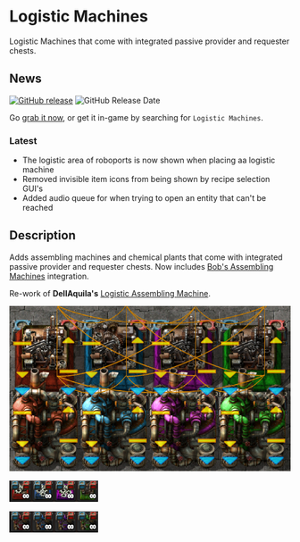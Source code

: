 # Logistic Machines

Logistic Machines that come with integrated passive provider and requester chests.

## News

[![GitHub release][badge-latest-release]][github-latest-release]
![GitHub Release Date][badge-release-date]

Go [grab it now][logistic-machines-mod-portal-entry], or get it in-game by searching for `Logistic Machines`.

### Latest

- The logistic area of roboports is now shown when placing aa logistic machine
- Removed invisible item icons from being shown by recipe selection GUI's
- Added audio queue for when trying to open an entity that can't be reached

## Description

Adds assembling machines and chemical plants that come with integrated passive provider and requester chests.  Now includes [Bob's Assembling Machines][bob-mod-portal-entry] integration.

Re-work of **DellAquila's** [Logistic Assembling Machine][dellaguila-mod-portal-entry].

![Entities][hero-image-1]

![Recipe Icons 1][hero-image-2]

![Recipe Icons 2][hero-image-3]

  [hero-image-1]: https://raw.githubusercontent.com/JDOGG88/Logistic-Machines/master/hero-image-1.jpg
  [hero-image-2]: https://raw.githubusercontent.com/JDOGG88/Logistic-Machines/master/hero-image-2.jpg
  [hero-image-3]: https://raw.githubusercontent.com/JDOGG88/Logistic-Machines/master/hero-image-3.jpg

  [badge-latest-release]: https://img.shields.io/github/release/JDOGG88/Logistic-Machines.svg?label=current+version
  [badge-release-date]: https://img.shields.io/github/release-date/JDOGG88/Logistic-Machines.svg?label=released

  [github-latest-release]: https://github.com/JDOGG88/Logistic-Machines/releases/latest
  [issue-tracker]: https://github.com/JDOGG88/Logistic-Machines/issues
  [dellaguila-mod-portal-entry]: https://mods.factorio.com/mod/LogisticAssemblingMachine
  [bob-mod-portal-entry]: https://mods.factorio.com/mod/bobassembly
  [logistic-machines-mod-portal-entry]: https://mods.factorio.com/mod/Logistic-Machines
